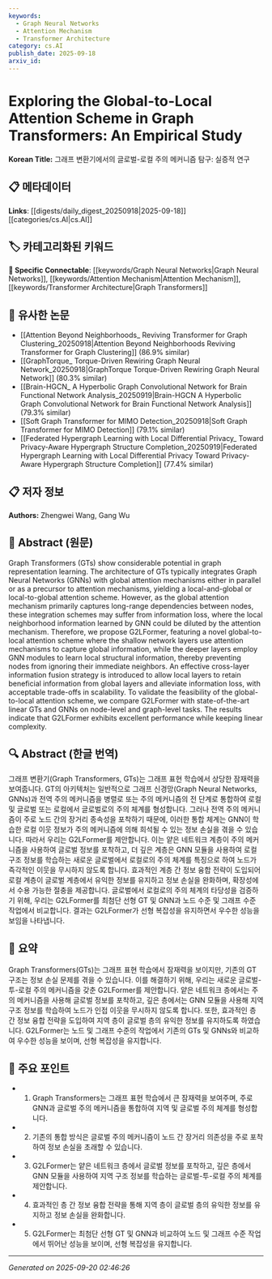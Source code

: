 ```yaml
---
keywords:
  - Graph Neural Networks
  - Attention Mechanism
  - Transformer Architecture
category: cs.AI
publish_date: 2025-09-18
arxiv_id:
---
```


<!-- KEYWORD_LINKING_METADATA:
{
  "processed_timestamp": "2025-09-22 22:29:10.153494",
  "vocabulary_version": "1.0",
  "selected_keywords": [
    "Graph Neural Networks",
    "Attention Mechanism",
    "Transformer Architecture"
  ],
  "rejected_keywords": [
    "Global-to-Local Attention Scheme"
  ],
  "similarity_scores": {
    "Graph Neural Networks": 0.85,
    "Attention Mechanism": 0.82,
    "Transformer Architecture": 0.8
  },
  "extraction_method": "AI_prompt_based",
  "budget_applied": true
}
-->

# Exploring the Global-to-Local Attention Scheme in Graph Transformers: An Empirical Study

**Korean Title:** 그래프 변환기에서의 글로벌-로컬 주의 메커니즘 탐구: 실증적 연구

## 📋 메타데이터

**Links**: [[digests/daily_digest_20250918|2025-09-18]]     [[categories/cs.AI|cs.AI]]

## 🏷️ 카테고리화된 키워드
**🔗 Specific Connectable**: [[keywords/Graph Neural Networks|Graph Neural Networks]], [[keywords/Attention Mechanism|Attention Mechanism]], [[keywords/Transformer Architecture|Graph Transformers]]

## 🔗 유사한 논문
- [[Attention Beyond Neighborhoods_ Reviving Transformer for Graph Clustering_20250918|Attention Beyond Neighborhoods Reviving Transformer for Graph Clustering]] (86.9% similar)
- [[GraphTorque_ Torque-Driven Rewiring Graph Neural Network_20250918|GraphTorque Torque-Driven Rewiring Graph Neural Network]] (80.3% similar)
- [[Brain-HGCN_ A Hyperbolic Graph Convolutional Network for Brain Functional Network Analysis_20250919|Brain-HGCN A Hyperbolic Graph Convolutional Network for Brain Functional Network Analysis]] (79.3% similar)
- [[Soft Graph Transformer for MIMO Detection_20250918|Soft Graph Transformer for MIMO Detection]] (79.1% similar)
- [[Federated Hypergraph Learning with Local Differential Privacy_ Toward Privacy-Aware Hypergraph Structure Completion_20250919|Federated Hypergraph Learning with Local Differential Privacy Toward Privacy-Aware Hypergraph Structure Completion]] (77.4% similar)

## 📋 저자 정보

**Authors:** Zhengwei Wang, Gang Wu

## 📄 Abstract (원문)

Graph Transformers (GTs) show considerable potential in graph representation
learning. The architecture of GTs typically integrates Graph Neural Networks
(GNNs) with global attention mechanisms either in parallel or as a precursor to
attention mechanisms, yielding a local-and-global or local-to-global attention
scheme. However, as the global attention mechanism primarily captures
long-range dependencies between nodes, these integration schemes may suffer
from information loss, where the local neighborhood information learned by GNN
could be diluted by the attention mechanism. Therefore, we propose G2LFormer,
featuring a novel global-to-local attention scheme where the shallow network
layers use attention mechanisms to capture global information, while the deeper
layers employ GNN modules to learn local structural information, thereby
preventing nodes from ignoring their immediate neighbors. An effective
cross-layer information fusion strategy is introduced to allow local layers to
retain beneficial information from global layers and alleviate information
loss, with acceptable trade-offs in scalability. To validate the feasibility of
the global-to-local attention scheme, we compare G2LFormer with
state-of-the-art linear GTs and GNNs on node-level and graph-level tasks. The
results indicate that G2LFormer exhibits excellent performance while keeping
linear complexity.

## 🔍 Abstract (한글 번역)

그래프 변환기(Graph Transformers, GTs)는 그래프 표현 학습에서 상당한 잠재력을 보여줍니다. GT의 아키텍처는 일반적으로 그래프 신경망(Graph Neural Networks, GNNs)과 전역 주의 메커니즘을 병렬로 또는 주의 메커니즘의 전 단계로 통합하여 로컬 및 글로벌 또는 로컬에서 글로벌로의 주의 체계를 형성합니다. 그러나 전역 주의 메커니즘이 주로 노드 간의 장거리 종속성을 포착하기 때문에, 이러한 통합 체계는 GNN이 학습한 로컬 이웃 정보가 주의 메커니즘에 의해 희석될 수 있는 정보 손실을 겪을 수 있습니다. 따라서 우리는 G2LFormer를 제안합니다. 이는 얕은 네트워크 계층이 주의 메커니즘을 사용하여 글로벌 정보를 포착하고, 더 깊은 계층은 GNN 모듈을 사용하여 로컬 구조 정보를 학습하는 새로운 글로벌에서 로컬로의 주의 체계를 특징으로 하여 노드가 즉각적인 이웃을 무시하지 않도록 합니다. 효과적인 계층 간 정보 융합 전략이 도입되어 로컬 계층이 글로벌 계층에서 유익한 정보를 유지하고 정보 손실을 완화하며, 확장성에서 수용 가능한 절충을 제공합니다. 글로벌에서 로컬로의 주의 체계의 타당성을 검증하기 위해, 우리는 G2LFormer를 최첨단 선형 GT 및 GNN과 노드 수준 및 그래프 수준 작업에서 비교합니다. 결과는 G2LFormer가 선형 복잡성을 유지하면서 우수한 성능을 보임을 나타냅니다.

## 📝 요약

Graph Transformers(GTs)는 그래프 표현 학습에서 잠재력을 보이지만, 기존의 GT 구조는 정보 손실 문제를 겪을 수 있습니다. 이를 해결하기 위해, 우리는 새로운 글로벌-투-로컬 주의 메커니즘을 갖춘 G2LFormer를 제안합니다. 얕은 네트워크 층에서는 주의 메커니즘을 사용해 글로벌 정보를 포착하고, 깊은 층에서는 GNN 모듈을 사용해 지역 구조 정보를 학습하여 노드가 인접 이웃을 무시하지 않도록 합니다. 또한, 효과적인 층 간 정보 융합 전략을 도입하여 지역 층이 글로벌 층의 유익한 정보를 유지하도록 하였습니다. G2LFormer는 노드 및 그래프 수준의 작업에서 기존의 GTs 및 GNNs와 비교하여 우수한 성능을 보이며, 선형 복잡성을 유지합니다.

## 🎯 주요 포인트

- 1. Graph Transformers는 그래프 표현 학습에서 큰 잠재력을 보여주며, 주로 GNN과 글로벌 주의 메커니즘을 통합하여 지역 및 글로벌 주의 체계를 형성합니다.

- 2. 기존의 통합 방식은 글로벌 주의 메커니즘이 노드 간 장거리 의존성을 주로 포착하여 정보 손실을 초래할 수 있습니다.

- 3. G2LFormer는 얕은 네트워크 층에서 글로벌 정보를 포착하고, 깊은 층에서 GNN 모듈을 사용하여 지역 구조 정보를 학습하는 글로벌-투-로컬 주의 체계를 제안합니다.

- 4. 효과적인 층 간 정보 융합 전략을 통해 지역 층이 글로벌 층의 유익한 정보를 유지하고 정보 손실을 완화합니다.

- 5. G2LFormer는 최첨단 선형 GT 및 GNN과 비교하여 노드 및 그래프 수준 작업에서 뛰어난 성능을 보이며, 선형 복잡성을 유지합니다.

---

*Generated on 2025-09-20 02:46:26*